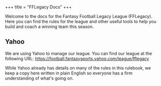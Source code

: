 +++
title = "FFLegacy Docs"
+++

Welcome to the docs for the Fantasy Football Legacy League (FFLegacy). Here you can
find the rules for the league and other useful tools to help you build and coach
a winning team this season.

## Yahoo

We are using Yahoo to manage our league. You can find our league at the
following URL: https://football.fantasysports.yahoo.com/league/fflegacy

While Yahoo already has details on many of the rules in this rulebook, we keep a
copy here written in plain English so everyone has a firm understanding of
what's going on.